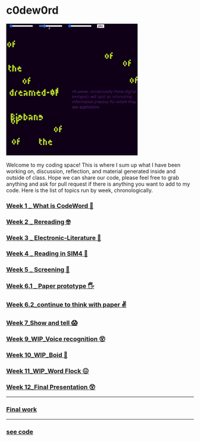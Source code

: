 # c0dew0rd

<img src="Animation_final.gif" width="70%">

Welcome to my coding space! 
This is where I sum up what I have been working on, discussion, reflection, and material generated inside and outside of class. Hope we can share our code, please feel free to grab anything and ask for pull request if there is anything you want to add to my code. Here is the list of topics run by week, chronologically.

### [Week 1 _ What is CodeWord :exploding_head:](https://github.com/napasornc/c0dew0rd/tree/master/week%2001)

### [Week 2 _ Rereading :nerd_face:](https://github.com/napasornc/c0dew0rd/tree/master/week%2002)

### [Week 3 _ Electronic-Literature :raised_eyebrow:](https://github.com/napasornc/c0dew0rd/tree/master/week%2003)

### [Week 4 _ Reading in SIM4  :triumph:](https://github.com/napasornc/c0dew0rd/blob/master/week%2004/readme.md)

### [Week 5 _ Screening :star_struck:](https://github.com/napasornc/c0dew0rd/tree/master/week%2005)

### [Week 6.1 _ Paper prototype :raised_hand_with_fingers_splayed:](https://github.com/napasornc/c0dew0rd/blob/master/week%2006.1/readme.md)

### [Week 6.2_continue to think with paper :v:](https://github.com/napasornc/c0dew0rd/tree/master/week%2006.2)

### [Week 7_Show and tell :scream:](https://github.com/napasornc/c0dew0rd/blob/master/week%2007/readme.md)

### []()

### [Week 9_WIP_Voice recognition :dizzy_face:](https://github.com/napasornc/c0dew0rd/blob/master/week%2009/readme.md)

### [Week 10_WIP_Boid :thinking:](https://github.com/napasornc/c0dew0rd/tree/master/week%2010)

### [Week 11_WIP_Word Flock :confounded:](https://github.com/napasornc/c0dew0rd/blob/master/week%2011/readme.md)

### [Week 12_Final Presentation :astonished:](https://github.com/napasornc/c0dew0rd/blob/master/week%2012/readme.md)

-----------------------------------------------------
### [Final work](https://github.com/napasornc/c0dew0rd/blob/master/readme.md)
-----------------------------------------------------
### [see code](https://github.com/napasornc/c0dew0rd/tree/master/processing)






